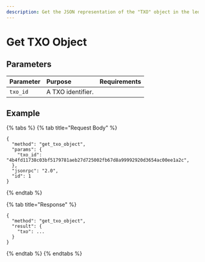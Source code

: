 ```yaml
---
description: Get the JSON representation of the "TXO" object in the ledger.
---
```


# Get TXO Object

## Parameters

| Parameter | Purpose | Requirements |
| :--- | :--- | :--- |
| `txo_id` | A TXO identifier. |  |

## Example

{% tabs %}
{% tab title="Request Body" %}
```text
{
  "method": "get_txo_object",
  "params": {
    "txo_id": "4b4fd11738c03bf5179781aeb27d725002fb67d8a99992920d3654ac00ee1a2c",
  },
  "jsonrpc": "2.0",
  "id": 1
}
```
{% endtab %}

{% tab title="Response" %}
```text
{
  "method": "get_txo_object",
  "result": {
    "txo": ...
  }
}
```
{% endtab %}
{% endtabs %}

